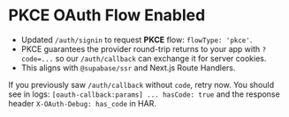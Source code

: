 # PKCE OAuth Flow Enabled

- Updated `/auth/signin` to request **PKCE** flow: `flowType: 'pkce'`.
- PKCE guarantees the provider round-trip returns to your app with `?code=...` so our `/auth/callback` can exchange it for server cookies.
- This aligns with `@supabase/ssr` and Next.js Route Handlers.

If you previously saw `/auth/callback` without `code`, retry now.
You should see in logs: `[oauth-callback:params] ... hasCode: true` and the response header `X-OAuth-Debug: has_code` in HAR.
